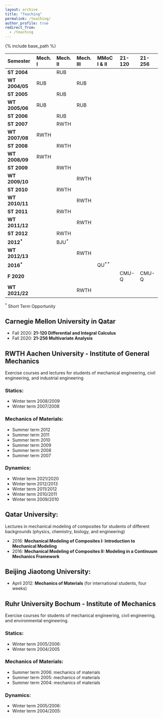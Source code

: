 ```yaml
---
layout: archive
title: "Teaching"
permalink: /teaching/
author_profile: true
redirect_from:
  - /teaching
---
```



{% include base_path %}

|Semester       |Mech. I |Mech. II  |Mech. III  |MMoC I & II  |21-120   |21-256 |
|:--------------|:-------|:---------|:----------|:------------|:--------|:------|
|**ST 2004**    |        |RUB       |           |             |         |       |
|**WT 2004/05** |RUB     |          |RUB        |             |         |       |
|**ST 2005**    |        |RUB       |           |             |         |       |
|**WT 2005/06** |RUB     |          |RUB        |             |         |       |
|**ST 2006**    |        |RUB       |           |             |         |       |
|**ST 2007**    |        |RWTH      |           |             |         |       |
|**WT 2007/08** |RWTH    |          |           |             |         |       |
|**ST 2008**    |        |RWTH      |           |             |         |       |
|**WT 2008/09** |RWTH    |          |           |             |         |       |
|**ST 2009**    |        |RWTH      |           |             |         |       |
|**WT 2009/10** |        |          |RWTH       |             |         |       |
|**ST 2010**    |        |RWTH      |           |             |         |       |
|**WT 2010/11** |        |          |RWTH       |             |         |       |
|**ST 2011**    |        |RWTH      |           |             |         |       |
|**WT 2011/12** |        |          |RWTH       |             |         |       |
|**ST 2012**    |        |RWTH      |           |             |         |       |
|**2012<sup>*</sup>** |  |BJU<sup>*</sup> |     |             |         |       |
|**WT 2012/13** |        |          |RWTH       |             |         |       |
|**2016<sup>*</sup>** |  |          |           |QU<sup>**</sup>  |     |       |
|**F 2020**     |        |          |           |             |CMU-Q    |CMU-Q  |
|**WT 2021/22** |        |          |RWTH       |             |         |       |

<sup>*</sup> Short Term Opportunity


## Carnegie Mellon University in Qatar

* Fall 2020: **21-120 Differential and Integral Calculus**
* Fall 2020: **21-256 Multivariate Analysis**


## RWTH Aachen University - Institute of General Mechanics

Exercise courses and lectures for students of mechanical engineering, civil engineering, and industrial engineering

### Statics:
* Winter term 2008/2009
* Winter term 2007/2008


### Mechanics of Materials:
* Summer term 2012
* Summer term 2011
* Summer term 2010
* Summer term 2009
* Summer term 2008
* Summer term 2007

### Dynamics:
* Winter term 2021/2020
* Winter term 2012/2013
* Winter term 2011/2012
* Winter term 2010/2011
* Winter term 2009/2010


## Qatar University:

Lectures in mechanical modeling of composites for students of different backgrounds (physics, chemistry, biology,
and engineering)

* 2016: **Mechanical Modeling of Composites I: Introduction to Mechanical Modeling**
* 2016: **Mechanical Modeling of Composites II: Modeling in a Continuum Mechanics Framework**


## Beijing Jiaotong University:

* April 2012: **Mechanics of Materials** (for international students, four weeks)


## Ruhr University Bochum - Institute of Mechanics

Exercise courses for students of mechanical engineering, civil engineering, and environmental engineering.

### Statics:

*  Winter term 2005/2006:
*  Winter term 2004/2005


### Mechanics of Materials:

*  Summer term 2006: mechanics of materials
*  Summer term 2005: mechanics of materials
*  Summer term 2004: mechanics of materials


### Dynamics:

*  Winter term 2005/2006:
*  Winter term 2004/2005:



